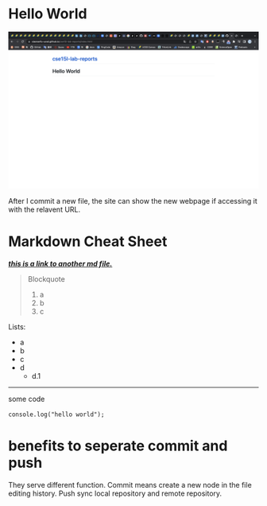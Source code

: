 # Hello World

![screenshot of my site](./p1.png)

After I commit a new file, the site can show the new webpage if accessing it with the relavent URL. 



Markdown Cheat Sheet 
====== 
[***this is a link to another md file.***](https://xiaonanfu-ucsd.github.io/cse15l-lab-reports/other-file.html)

> Blockquote  
> 1. a  
> 1. b  
> 1. c

Lists:  
* a
* b
* c
* d  
  * d.1
  
---  
some code
```
console.log("hello world");
```

# benefits to seperate commit and push
They serve different function. Commit means create a new node in the file editing history. Push sync local repository and remote repository. 